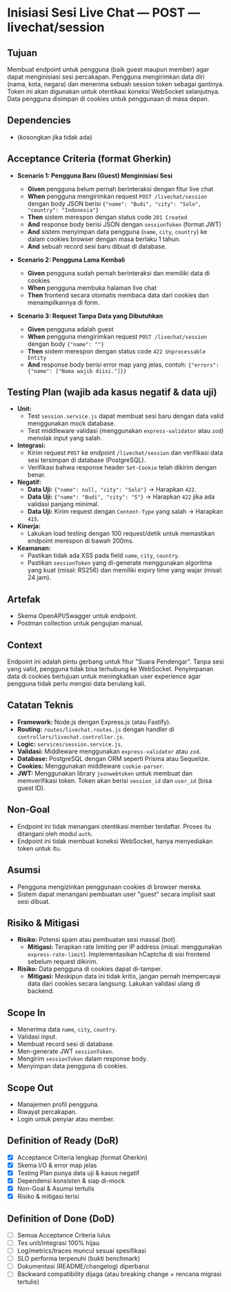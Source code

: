 # Inisiasi Sesi Live Chat — POST — livechat/session

## Tujuan
Membuat endpoint untuk pengguna (baik guest maupun member) agar dapat menginisiasi sesi percakapan. Pengguna mengirimkan data diri (nama, kota, negara) dan menerima sebuah session token sebagai gantinya. Token ini akan digunakan untuk otentikasi koneksi WebSocket selanjutnya. Data pengguna disimpan di cookies untuk penggunaan di masa depan.

## Dependencies
- (kosongkan jika tidak ada)

## Acceptance Criteria (format Gherkin)
- **Scenario 1: Pengguna Baru (Guest) Menginisiasi Sesi**
  - **Given** pengguna belum pernah berinteraksi dengan fitur live chat
  - **When** pengguna mengirimkan request `POST /livechat/session` dengan body JSON berisi `{"name": "Budi", "city": "Solo", "country": "Indonesia"}`
  - **Then** sistem merespon dengan status code `201 Created`
  - **And** response body berisi JSON dengan `sessionToken` (format JWT)
  - **And** sistem menyimpan data pengguna (`name`, `city`, `country`) ke dalam cookies browser dengan masa berlaku 1 tahun.
  - **And** sebuah record sesi baru dibuat di database.

- **Scenario 2: Pengguna Lama Kembali**
  - **Given** pengguna sudah pernah berinteraksi dan memiliki data di cookies
  - **When** pengguna membuka halaman live chat
  - **Then** frontend secara otomatis membaca data dari cookies dan menampilkannya di form.

- **Scenario 3: Request Tanpa Data yang Dibutuhkan**
  - **Given** pengguna adalah guest
  - **When** pengguna mengirimkan request `POST /livechat/session` dengan body `{"name": ""}`
  - **Then** sistem merespon dengan status code `422 Unprocessable Entity`
  - **And** response body berisi error map yang jelas, contoh: `{"errors": {"name": ["Nama wajib diisi."]}}`

## Testing Plan (wajib ada kasus negatif & data uji)
- **Unit:**
  - Test `session.service.js` dapat membuat sesi baru dengan data valid menggunakan mock database.
  - Test middleware validasi (menggunakan `express-validator` atau `zod`) menolak input yang salah.
- **Integrasi:**
  - Kirim request `POST` ke endpoint `/livechat/session` dan verifikasi data sesi tersimpan di database (PostgreSQL).
  - Verifikasi bahwa response header `Set-Cookie` telah dikirim dengan benar.
- **Negatif:**
  - **Data Uji:** `{"name": null, "city": "Solo"}` → Harapkan `422`.
  - **Data Uji:** `{"name": "Budi", "city": "S"}` → Harapkan `422` jika ada validasi panjang minimal.
  - **Data Uji:** Kirim request dengan `Content-Type` yang salah → Harapkan `415`.
- **Kinerja:**
  - Lakukan load testing dengan 100 request/detik untuk memastikan endpoint merespon di bawah 200ms.
- **Keamanan:**
  - Pastikan tidak ada XSS pada field `name`, `city`, `country`.
  - Pastikan `sessionToken` yang di-generate menggunakan algoritma yang kuat (misal: RS256) dan memiliki expiry time yang wajar (misal: 24 jam).

## Artefak
- Skema OpenAPI/Swagger untuk endpoint.
- Postman collection untuk pengujian manual.

## Context
Endpoint ini adalah pintu gerbang untuk fitur "Suara Pendengar". Tanpa sesi yang valid, pengguna tidak bisa terhubung ke WebSocket. Penyimpanan data di cookies bertujuan untuk meningkatkan user experience agar pengguna tidak perlu mengisi data berulang kali.

## Catatan Teknis
- **Framework:** Node.js dengan Express.js (atau Fastify).
- **Routing:** `routes/livechat.routes.js` dengan handler di `controllers/livechat.controller.js`.
- **Logic:** `services/session.service.js`.
- **Validasi:** Middleware menggunakan `express-validator` atau `zod`.
- **Database:** PostgreSQL dengan ORM seperti Prisma atau Sequelize.
- **Cookies:** Menggunakan middleware `cookie-parser`.
- **JWT:** Menggunakan library `jsonwebtoken` untuk membuat dan memverifikasi token. Token akan berisi `session_id` dan `user_id` (bisa guest ID).

## Non-Goal
- Endpoint ini tidak menangani otentikasi member terdaftar. Proses itu ditangani oleh modul `auth`.
- Endpoint ini tidak membuat koneksi WebSocket, hanya menyediakan token untuk itu.

## Asumsi
- Pengguna mengizinkan penggunaan cookies di browser mereka.
- Sistem dapat menangani pembuatan user "guest" secara implisit saat sesi dibuat.

## Risiko & Mitigasi
- **Risiko:** Potensi spam atau pembuatan sesi massal (bot).
  - **Mitigasi:** Terapkan rate limiting per IP address (misal: menggunakan `express-rate-limit`). Implementasikan hCaptcha di sisi frontend sebelum request dikirim.
- **Risiko:** Data pengguna di cookies dapat di-tamper.
  - **Mitigasi:** Meskipun data ini tidak kritis, jangan pernah mempercayai data dari cookies secara langsung. Lakukan validasi ulang di backend.

## Scope In
- Menerima data `name`, `city`, `country`.
- Validasi input.
- Membuat record sesi di database.
- Men-generate JWT `sessionToken`.
- Mengirim `sessionToken` dalam response body.
- Menyimpan data pengguna di cookies.

## Scope Out
- Manajemen profil pengguna.
- Riwayat percakapan.
- Login untuk penyiar atau member.

## Definition of Ready (DoR)
- [x] Acceptance Criteria lengkap (format Gherkin)  
- [x] Skema I/O & error map jelas  
- [x] Testing Plan punya data uji & kasus negatif  
- [x] Dependensi konsisten & siap di-mock  
- [x] Non-Goal & Asumsi tertulis  
- [x] Risiko & mitigasi terisi  

## Definition of Done (DoD)
- [ ] Semua Acceptance Criteria lulus  
- [ ] Tes unit/integrasi 100% hijau  
- [ ] Log/metrics/traces muncul sesuai spesifikasi  
- [ ] SLO performa terpenuhi (bukti benchmark)  
- [ ] Dokumentasi (README/changelog) diperbarui  
- [ ] Backward compatibility dijaga (atau breaking change + rencana migrasi tertulis)  
